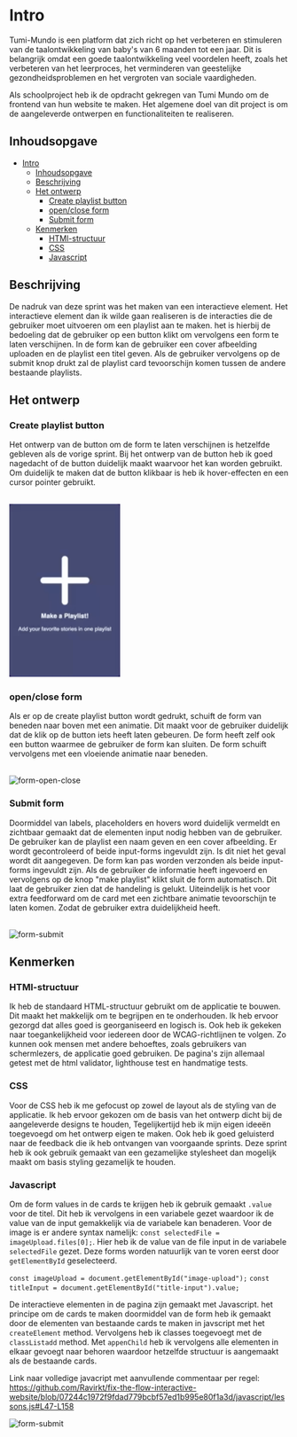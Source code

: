 # Intro
Tumi-Mundo is een platform dat zich richt op het verbeteren en stimuleren van de taalontwikkeling van baby's van 6 maanden tot een jaar. Dit is belangrijk omdat een goede taalontwikkeling veel voordelen heeft, zoals het verbeteren van het leerproces, het verminderen van geestelijke gezondheidsproblemen en het vergroten van sociale vaardigheden.

Als schoolproject heb ik de opdracht gekregen van Tumi Mundo om de frontend van hun website te maken. Het algemene doel van dit project is om de aangeleverde ontwerpen en functionaliteiten te realiseren. 


## Inhoudsopgave
- [Intro](#intro)
  - [Inhoudsopgave](#inhoudsopgave)
  - [Beschrijving](#beschrijving)
  - [Het ontwerp](#het-ontwerp)
    - [Create playlist button](#create-playlist-button)
    - [open/close form](#openclose-form)
    - [Submit form](#submit-form)
  - [Kenmerken](#kenmerken)
    - [HTMl-structuur](#html-structuur)
    - [CSS](#css)
    - [Javascript](#javascript)

## Beschrijving
De nadruk van deze sprint was het maken van een interactieve element. Het interactieve element dan ik wilde gaan realiseren is de interacties die de gebruiker moet uitvoeren om een playlist aan te maken. het is hierbij de bedoeling dat de gebruiker op een button klikt om vervolgens een form te laten verschijnen. In de form kan de gebruiker een cover afbeelding uploaden en de playlist een titel geven. Als de gebruiker vervolgens op de submit knop drukt zal de playlist card tevoorschijn komen tussen de andere bestaande playlists. 


## Het ontwerp

### Create playlist button
Het ontwerp van de button om de form te laten verschijnen is hetzelfde gebleven als de vorige sprint. Bij het ontwerp van de button heb ik goed nagedacht of de button duidelijk maakt waarvoor het kan worden gebruikt. Om duidelijk te maken dat de button klikbaar is heb ik hover-effecten en een cursor pointer gebruikt.

<br>
<img src="./assets/button-hover.gif" alt="button-hover" style="width:200px;"/>


### open/close form
Als er op de create playlist button wordt gedrukt, schuift de form van beneden naar boven met een animatie. Dit maakt voor de gebruiker duidelijk dat de klik op de button iets heeft laten gebeuren. De form heeft zelf ook een button waarmee de gebruiker de form kan sluiten. De form schuift vervolgens met een vloeiende animatie naar beneden.

<br>
<img src="./assets/form.gif" alt="form-open-close" style="width:300px;"/>


### Submit form
Doormiddel van labels, placeholders en hovers word duidelijk vermeldt en zichtbaar gemaakt dat de elementen input nodig hebben van de gebruiker. De gebruiker kan de playlist een naam geven en een cover afbeelding. Er wordt gecontroleerd of beide input-forms ingevuldt zijn. Is dit niet het geval wordt dit aangegeven. De form kan pas worden verzonden als beide input-forms ingevuldt zijn. Als de gebruiker de informatie heeft ingevoerd en vervolgens op de knop "make playlist" klikt sluit de form automatisch. Dit laat de gebruiker zien dat de handeling is gelukt. Uiteindelijk is het voor extra feedforward om de card met een zichtbare animatie tevoorschijn te laten komen. Zodat de gebruiker extra duidelijkheid heeft.

<br>
<img src="./assets/form-submit.gif" alt="form-submit" style="width:300px;"/>


## Kenmerken

### HTMl-structuur
Ik heb de standaard HTML-structuur gebruikt om de applicatie te bouwen. Dit maakt het makkelijk om te begrijpen en te onderhouden. Ik heb ervoor gezorgd dat alles goed is georganiseerd en logisch is. Ook heb ik gekeken naar toegankelijkheid voor iedereen door de WCAG-richtlijnen te volgen. Zo kunnen ook mensen met andere behoeftes, zoals gebruikers van schermlezers, de applicatie goed gebruiken. De pagina's zijn allemaal getest met de html validator, lighthouse test en handmatige tests.

### CSS
Voor de CSS heb ik me gefocust op zowel de layout als de styling van de applicatie. Ik heb ervoor gekozen om de basis van het ontwerp dicht bij de aangeleverde designs te houden, Tegelijkertijd heb ik mijn eigen ideeën toegevoegd om het ontwerp eigen te maken. Ook heb ik goed geluisterd naar de feedback die ik heb ontvangen van voorgaande sprints. Deze sprint heb ik ook gebruik gemaakt van een gezamelijke stylesheet dan mogelijk maakt om basis styling gezamelijk te houden.

### Javascript

Om de form values in de cards te krijgen heb ik gebruik gemaakt ```.value``` voor de titel. Dit heb ik vervolgens in een variabele gezet waardoor ik de value van de input gemakkelijk via de variabele kan benaderen. Voor de image is er andere syntax namelijk: ```const selectedFile = imageUpload.files[0];```. Hier heb ik de value van de file input in de variabele ```selectedFile``` gezet.
Deze forms worden natuurlijk van te voren eerst door ```getElementById``` geselecteerd.

```const imageUpload = document.getElementById("image-upload");``` 
```const titleInput = document.getElementById("title-input").value;```


De interactieve elementen in de pagina zijn gemaakt met Javascript. het principe om de cards te maken doormiddel van de form heb ik gemaakt door de elementen van bestaande cards te maken in javscript met het ``` createElement``` method. Vervolgens heb ik classes toegevoegt met de ```classListadd``` method. Met ```appenChild``` heb ik vervolgens alle elementen in elkaar gevoegt naar behoren waardoor hetzelfde structuur is aangemaakt als de bestaande cards.

Link naar volledige javacript met aanvullende commentaar per regel: https://github.com/Ravirkt/fix-the-flow-interactive-website/blob/07244c1972f9fdad779bcbf57ed1b995e80f1a3d/javascript/lessons.js#L47-L158

<img src="./assets/cardmake.gif" alt="form-submit" style="width:300px;"/>
